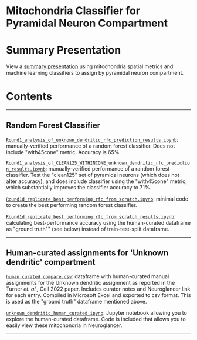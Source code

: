 # Mitochondria Classifier for Pyramidal Neuron Compartment

# Summary Presentation
View a [summary presentation](https://github.com/shandran/layer23-volume/blob/main/mitochondria_analytics/classifier/Mitochondria_Classifier_by_Pyramidal_Neuron_Compartment.pdf) using mitochondria spatial metrics and machine learning classifiers to assign by pyramidal neuron compartment. 

# Contents

---

## Random Forest Classifier 

[`Round1_analysis_of_unknown_dendritic_rfc_prediction_results.ipynb`](https://github.com/shandran/layer23-volume/blob/main/mitochondria_analytics/classifier/Round1_analysis_of_unknown_dendritic_rfc_prediction_results.ipynb): manually-verified performance of a random forest classifier. Does not include "with45cone" metric. Accuracy is 65%  

[`Round1_analysis_of_CLEAN125_WITHINCONE_unknown_dendritic_rfc_prediction_results.ipynb`](https://github.com/shandran/layer23-volume/blob/main/mitochondria_analytics/classifier/Round1_analysis_of_CLEAN125_WITHINCONE_unknown_dendritic_rfc_prediction_results.ipynb): manually-verified performance of a random forest classifier. Test the "clean125" set of pyramidal neurons (which does not alter accuracy), and does include classifier using the "with45cone" metric, which substantially improves the classifier accuracy to 71%.

[`Round1d_replicate_best_performing_rfc_from_scratch.ipynb`](https://github.com/shandran/layer23-volume/blob/main/mitochondria_analytics/classifier/Round1d_replicate_best_performing_rfc_from_scratch.ipynb): minimal code to create the best performing random forest classifier.

[`Round1d_replicate_best_performing_rfc_from_scratch_results.ipynb`](https://github.com/shandran/layer23-volume/blob/main/mitochondria_analytics/classifier/Round1d_replicate_best_performing_rfc_from_scratch_results.ipynb): calculating best-performance accuracy using the human-curated dataframe as "ground truth"" (see below) instead of train-test-split dataframe.

---

## Human-curated assignments for 'Unknown dendritic' compartment

[`human_curated_compare.csv`](https://github.com/shandran/layer23-volume/blob/main/mitochondria_analytics/classifier/human_curated_compare.csv): dataframe with human-curated manual assignments for the Unknown dendritic assignment as reported in the Turner *et. al.,* Cell 2022 paper. Includes curator notes and Neuroglancer link for each entry. Compiled in Microsoft Excel and exported to csv format. This is used as the "ground truth" dataframe mentioned above.

[`unknown_dendritic_human_curated.ipynb`](https://github.com/shandran/layer23-volume/blob/main/mitochondria_analytics/classifier/unknown_dendritic_human_curated.ipynb): Jupyter notebook allowing you to explore the human-curated dataframe. Code is included that allows you to easily view these mitochondria in Neuroglancer.

---
